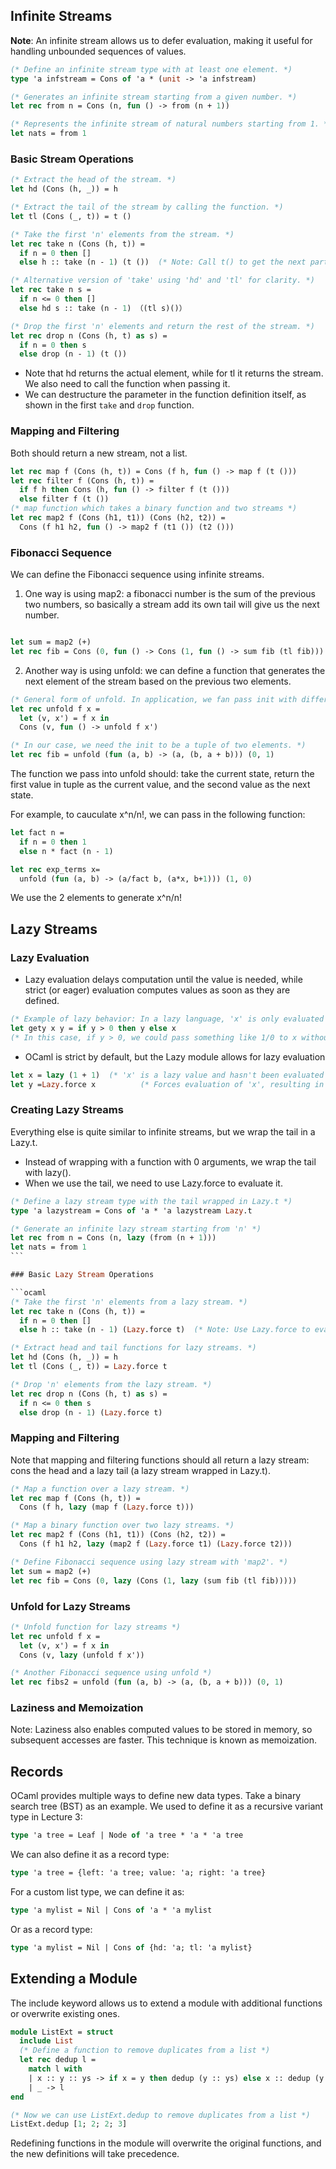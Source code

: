 ## Infinite Streams

**Note**: An infinite stream allows us to defer evaluation, making it useful for handling unbounded sequences of values.

```ocaml
(* Define an infinite stream type with at least one element. *)
type 'a infstream = Cons of 'a * (unit -> 'a infstream)

(* Generates an infinite stream starting from a given number. *)
let rec from n = Cons (n, fun () -> from (n + 1))

(* Represents the infinite stream of natural numbers starting from 1. *)
let nats = from 1
```

### Basic Stream Operations

```ocaml
(* Extract the head of the stream. *)
let hd (Cons (h, _)) = h

(* Extract the tail of the stream by calling the function. *)
let tl (Cons (_, t)) = t ()

(* Take the first 'n' elements from the stream. *)
let rec take n (Cons (h, t)) =
  if n = 0 then []
  else h :: take (n - 1) (t ())  (* Note: Call t() to get the next part of the stream *)

(* Alternative version of 'take' using 'hd' and 'tl' for clarity. *)
let rec take n s =
  if n <= 0 then []
  else hd s :: take (n - 1) （(tl s)()）

(* Drop the first 'n' elements and return the rest of the stream. *)
let rec drop n (Cons (h, t) as s) =
  if n = 0 then s
  else drop (n - 1) (t ())
```

- Note that hd returns the actual element, while for tl it returns the stream. We also need to call the function when passing it.
- We can destructure the parameter in the function definition itself, as shown in the first `take` and `drop` function.

### Mapping and Filtering

Both should return a new stream, not a list.

```ocaml
let rec map f (Cons (h, t)) = Cons (f h, fun () -> map f (t ()))
let rec filter f (Cons (h, t)) =
  if f h then Cons (h, fun () -> filter f (t ()))
  else filter f (t ())
(* map function which takes a binary function and two streams *)
let rec map2 f (Cons (h1, t1)) (Cons (h2, t2)) =
  Cons (f h1 h2, fun () -> map2 f (t1 ()) (t2 ()))
```

### Fibonacci Sequence

We can define the Fibonacci sequence using infinite streams.

1. One way is using map2: a fibonacci number is the sum of the previous two numbers, so basically a stream add its own tail will give us the next number.

```ocaml

let sum = map2 (+)
let rec fib = Cons (0, fun () -> Cons (1, fun () -> sum fib (tl fib)))
```

2. Another way is using unfold: we can define a function that generates the next element of the stream based on the previous two elements.

```ocaml
(* General form of unfold. In application, we fan pass init with different types as we nedeed. *)
let rec unfold f x =
  let (v, x') = f x in
  Cons (v, fun () -> unfold f x')

(* In our case, we need the init to be a tuple of two elements. *)
let rec fib = unfold (fun (a, b) -> (a, (b, a + b))) (0, 1)

```

The function we pass into unfold should: take the current state, return the first value in tuple as the current value, and the second value as the next state.

For example, to cauculate x^n/n!, we can pass in the following function:

```ocaml
let fact n =
  if n = 0 then 1
  else n * fact (n - 1)

let rec exp_terms x=
  unfold (fun (a, b) -> (a/fact b, (a*x, b+1))) (1, 0)
```

We use the 2 elements to generate x^n/n!

## Lazy Streams

### Lazy Evaluation

- Lazy evaluation delays computation until the value is needed, while strict (or eager) evaluation computes values as soon as they are defined.

```ocaml
(* Example of lazy behavior: In a lazy language, 'x' is only evaluated if y <= 0. *)
let gety x y = if y > 0 then y else x
(* In this case, if y > 0, we could pass something like 1/0 to x without triggering an error. *)
```

- OCaml is strict by default, but the Lazy module allows for lazy evaluation

```ocaml
let x = lazy (1 + 1)  (* 'x' is a lazy value and hasn't been evaluated yet *)
let y =Lazy.force x          (* Forces evaluation of 'x', resulting in 2 ,now y = 2 but x is lazy 2 *)
```

### Creating Lazy Streams

Everything else is quite similar to infinite streams, but we wrap the tail in a Lazy.t.

- Instead of wrapping with a function with 0 arguments, we wrap the tail with lazy().
- When we use the tail, we need to use Lazy.force to evaluate it.

````ocaml
(* Define a lazy stream type with the tail wrapped in Lazy.t *)
type 'a lazystream = Cons of 'a * 'a lazystream Lazy.t

(* Generate an infinite lazy stream starting from 'n' *)
let rec from n = Cons (n, lazy (from (n + 1)))
let nats = from 1
```

### Basic Lazy Stream Operations

```ocaml
(* Take the first 'n' elements from a lazy stream. *)
let rec take n (Cons (h, t)) =
  if n = 0 then []
  else h :: take (n - 1) (Lazy.force t)  (* Note: Use Lazy.force to evaluate the tail *)

(* Extract head and tail functions for lazy streams. *)
let hd (Cons (h, _)) = h
let tl (Cons (_, t)) = Lazy.force t

(* Drop 'n' elements from the lazy stream. *)
let rec drop n (Cons (h, t) as s) =
  if n <= 0 then s
  else drop (n - 1) (Lazy.force t)
````

### Mapping and Filtering

Note that mapping and filtering functions should all return a lazy stream: cons the head and a lazy tail (a lazy stream wrapped in Lazy.t).

```ocaml
(* Map a function over a lazy stream. *)
let rec map f (Cons (h, t)) =
  Cons (f h, lazy (map f (Lazy.force t)))

(* Map a binary function over two lazy streams. *)
let rec map2 f (Cons (h1, t1)) (Cons (h2, t2)) =
  Cons (f h1 h2, lazy (map2 f (Lazy.force t1) (Lazy.force t2)))

(* Define Fibonacci sequence using lazy stream with 'map2'. *)
let sum = map2 (+)
let rec fib = Cons (0, lazy (Cons (1, lazy (sum fib (tl fib)))))
```

### Unfold for Lazy Streams

```ocaml
(* Unfold function for lazy streams *)
let rec unfold f x =
  let (v, x') = f x in
  Cons (v, lazy (unfold f x'))

(* Another Fibonacci sequence using unfold *)
let rec fibs2 = unfold (fun (a, b) -> (a, (b, a + b))) (0, 1)
```

### Laziness and Memoization

Note: Laziness also enables computed values to be stored in memory, so subsequent accesses are faster. This technique is known as memoization.

## Records

OCaml provides multiple ways to define new data types. Take a binary search tree (BST) as an example. We used to define it as a recursive variant type in Lecture 3:

```ocaml
type 'a tree = Leaf | Node of 'a tree * 'a * 'a tree
```

We can also define it as a record type:

```ocaml
type 'a tree = {left: 'a tree; value: 'a; right: 'a tree}
```

For a custom list type, we can define it as:

```ocaml
type 'a mylist = Nil | Cons of 'a * 'a mylist
```

Or as a record type:

```ocaml
type 'a mylist = Nil | Cons of {hd: 'a; tl: 'a mylist}
```

## Extending a Module

The include keyword allows us to extend a module with additional functions or overwrite existing ones.

```ocaml
module ListExt = struct
  include List
  (* Define a function to remove duplicates from a list *)
  let rec dedup l =
    match l with
    | x :: y :: ys -> if x = y then dedup (y :: ys) else x :: dedup (y :: ys)
    | _ -> l
end

(* Now we can use ListExt.dedup to remove duplicates from a list *)
ListExt.dedup [1; 2; 2; 3]
```

Redefining functions in the module will overwrite the original functions, and the new definitions will take precedence.
